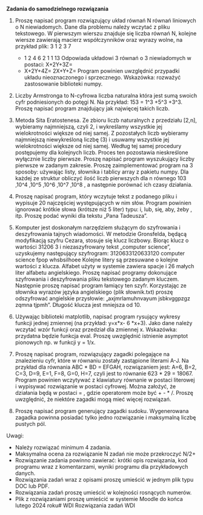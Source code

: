 **Zadania do samodzielnego rozwiązania**

1. Proszę napisać program rozwiązujący układ równań N równań liniowych o N niewiadomych.
    Dane dla problemu należy wczytać z pliku tekstowego. W pierwszym wierszu znajduje się liczba
    równań N, kolejne wiersze zawierają macierz współczynników oraz wyrazy wolne, na przykład plik:
    3
    1 2 3 7
    - 1 2 4 6
    2 1 1 13
    Odpowiada układowi 3 równań o 3 niewiadomych w postaci:
    X+2Y+3Z=
    - X+2Y+4Z=
    2X+Y+Z=
    Program powinien uwzględnić przypadki układu nieoznaczonego i sprzecznego. Wskazówka:
    rozważyć zastosowanie biblioteki numpy.
2. Liczby Armstronga to N-cyfrowa liczba naturalna która jest sumą swoich cyfr podniesionych do
    potęgi N. Na przykład: 153 = 1^3 +5^3 +3^3. Proszę napisać program znajdujący jak najwięcej takich liczb.
3. Metoda Sita Eratostenesa. Ze zbioru liczb naturalnych z przedziału [2,n], wybieramy najmniejszą,
    czyli 2, i wykreślamy wszystkie jej wielokrotności większe od niej samej. Z pozostałych liczb
    wybieramy najmniejszą niewykreśloną liczbę (3) i usuwamy wszystkie jej wielokrotności większe od
    niej samej. Według tej samej procedury postępujemy dla kolejnych liczb. Proces ten pozostawia
    nieskreślone wyłącznie liczby pierwsze. Proszę napisać program wyszukujący liczby pierwsze w
    zadanym zakresie. Proszę zaimplementować program na 3 sposoby: używając listy, słownika i tablicy
    array z pakietu numpy. Dla każdej ze struktur obliczyć ilość liczb pierwszych dla n równego
    103 ,10^4 ,10^5 ,10^6 ,10^7 ,10^8 , a następnie porównać ich czasy działania.
4. Proszę napisać program, który wczytuje tekst z podanego pliku i wypisuje 20 najczęściej
    występujących w nim słów. Program powinien ignorować krótkie słowa (krótsze niż 5 liter) typu: i,
    lub, się, aby, żeby , itp. Proszę podać wyniki dla tekstu „Pana Tadeusza”.
5. Komputer jest doskonałym narzędziem służącym do szyfrowania i deszyfrowania tajnych
    wiadomości. W metodzie Gronsfelda, będącą modyfikacją szyfru Cezara, stosuje się klucz liczbowy.
    Biorąc klucz o wartości 31206 3 i niezaszyfrowany tekst „computer science”, uzyskujemy następujący
    szyfrogram:
    3120633120633120
    computer science
    fpop whsbsilhoee
    Kolejne litery są przesuwane o kolejne wartości z klucza. Alfabet użyty w systemie zawiera spacje i 26
    małych liter alfabetu angielskiego. Proszę napisać programy dokonujące szyfrowania i deszyfrowania
    pliku tekstowego zadanym kluczem. Następnie proszę napisać program łamiący ten szyfr. Korzystając
    ze słownika wyrazów języka angielskiego (plik słownik.txt) proszę odszyfrować angielskie przysłowie:
    „axjmrlamuhnvayum jsbkvggpzgz zqmna tjpmh”. Długość klucza jest mniejsza od 10.


6. Używając biblioteki matplotlib, napisać program rysujący wykresy funkcji jednej zmiennej (na
    przykład: y=x*x- 6 *x+3). Jako dane należy wczytać wzór funkcji oraz przedział dla zmiennej x.
    Wskazówka: przydatna będzie funkcja eval. Proszę uwzględnić istnienie asymptot pionowych np. w
    funkcji y = 1/x.
7. Proszę napisać program, rozwiązujący zagadki polegające na znalezieniu cyfr, które w równaniu
    zostały zastąpione literami A-J. Na przykład dla równania ABC * BD = EFGAH, rozwiązaniem jest:
    A=6, B=2, C=3, D=9, E=1, F=8, G=0, H=7, czyli jest to równanie 623 * 29 = 18067. Program powinien
    wczytywać z klawiatury równanie w postaci literowej i wypisywać rozwiązanie w postaci cyfrowej.
    Można założyć, że działania będą w postaci <liczba> <operator> <liczba> = <liczba>, gdzie
    operatorem może być + - * /. Proszę uwzględnić, że niektóre zagadki mogą mieć więcej rozwiązań.
8. Proszę napisać program generujący zagadki sudoku. Wygenerowana zagadka powinna posiadać tylko
    jedno rozwiązanie i maksymalną liczbę pustych pól.

Uwagi:

- Należy rozwiązać minimum 4 zadania.
- Maksymalna ocena za rozwiązanie N zadań nie może przekroczyć N/2+
- Rozwiązanie zadania powinno zawierać: krótki opis rozwiązania, kod programu wraz z komentarzami,
    wyniki programu dla przykładowych danych.
- Rozwiązania zadań wraz z opisami proszę umieścić w jednym plik typu DOC lub PDF.
- Rozwiązania zadań proszę umieścić w kolejności rosnących numerów.
- Plik z rozwiązaniami proszę umieścić w systemie Moodle do końca lutego 2024 roku# WDI
Rozwiązania zadań WDI
